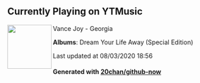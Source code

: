## Currently Playing on YTMusic

[<img align="left" width="100" src="https://lh3.googleusercontent.com/fFO8LUveaTl9bn4tPNIppHuv1J1XpMeg9lIUKN6Jb20B360-Mis0kC4Q1CfpGkR7LTqZWLMYjLkR-66T">](https://music.youtube.com/channel/UCwNoBkSn4w8l4olCKDCTplQ)

Vance Joy - Georgia

**Albums**: Dream Your Life Away (Special Edition)

Last updated at 08/03/2020 18:56

#### Generated with [20chan/github-now](https://github.com/20chan/github-now)


<!--
**20chan/20chan** is a ✨ _special_ ✨ repository because its `README.md` (this file) appears on your GitHub profile.

Here are some ideas to get you started:

- 🔭 I’m currently working on ...
- 🌱 I’m currently learning ...
- 👯 I’m looking to collaborate on ...
- 🤔 I’m looking for help with ...
- 💬 Ask me about ...
- 📫 How to reach me: ...
- 😄 Pronouns: ...
- ⚡ Fun fact: ...
-->
